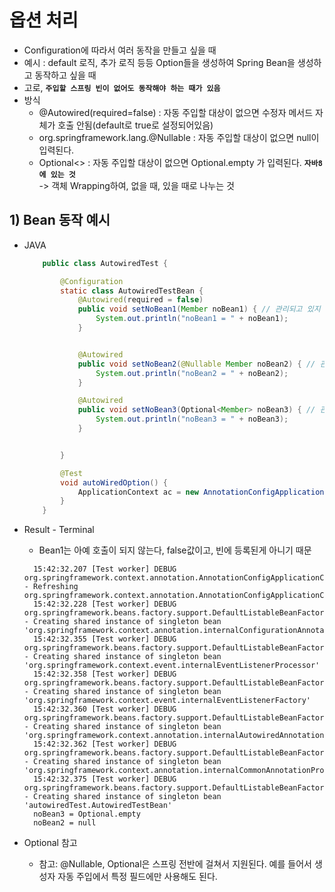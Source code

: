 <link href="../md_config/style.css" rel="stylesheet">

# 옵션 처리

- Configuration에 따라서 여러 동작을 만들고 싶을 때
- 예시 : default 로직, 추가 로직 등등 Option들을 생성하여 Spring Bean을 생성하고 동작하고 싶을 때
- 고로, **`주입할 스프링 빈이 없어도 동작해야 하는 때가 있음`**
- 방식
  - @Autowired(required=false) : 자동 주입할 대상이 없으면 수정자 메서드 자체가 호출 안됨(default로 true로 설정되어있음)
  - org.springframework.lang.@Nullable : 자동 주입할 대상이 없으면 null이 입력된다.
  - Optional<> : 자동 주입할 대상이 없으면 Optional.empty 가 입력된다. **`자바8에 있는 것`**  
    -> 객체 Wrapping하여, 없을 때, 있을 때로 나누는 것

## 1) Bean 동작 예시

- JAVA

  ```JAVA
      public class AutowiredTest {

          @Configuration
          static class AutowiredTestBean {
              @Autowired(required = false)
              public void setNoBean1(Member noBean1) { // 관리되고 있지 않은 대상을 주입
                  System.out.println("noBean1 = " + noBean1);
              }


              @Autowired
              public void setNoBean2(@Nullable Member noBean2) { // 관리되고 있지 않은 대상을 주입
                  System.out.println("noBean2 = " + noBean2);
              }

              @Autowired
              public void setNoBean3(Optional<Member> noBean3) { // 관리되고 있지 않은 대상을 주입
                  System.out.println("noBean3 = " + noBean3);
              }


          }

          @Test
          void autoWiredOption() {
              ApplicationContext ac = new AnnotationConfigApplicationContext(AutowiredTestBean.class); // Bean 등록과정
          }
      }
  ```

- Result - Terminal

  - Bean1는 아예 호출이 되지 않는다, false값이고, 빈에 등록된게 아니기 때문

  ```TEXT
    15:42:32.207 [Test worker] DEBUG org.springframework.context.annotation.AnnotationConfigApplicationContext - Refreshing org.springframework.context.annotation.AnnotationConfigApplicationContext@af6fddd
    15:42:32.228 [Test worker] DEBUG org.springframework.beans.factory.support.DefaultListableBeanFactory - Creating shared instance of singleton bean 'org.springframework.context.annotation.internalConfigurationAnnotationProcessor'
    15:42:32.355 [Test worker] DEBUG org.springframework.beans.factory.support.DefaultListableBeanFactory - Creating shared instance of singleton bean 'org.springframework.context.event.internalEventListenerProcessor'
    15:42:32.358 [Test worker] DEBUG org.springframework.beans.factory.support.DefaultListableBeanFactory - Creating shared instance of singleton bean 'org.springframework.context.event.internalEventListenerFactory'
    15:42:32.360 [Test worker] DEBUG org.springframework.beans.factory.support.DefaultListableBeanFactory - Creating shared instance of singleton bean 'org.springframework.context.annotation.internalAutowiredAnnotationProcessor'
    15:42:32.362 [Test worker] DEBUG org.springframework.beans.factory.support.DefaultListableBeanFactory - Creating shared instance of singleton bean 'org.springframework.context.annotation.internalCommonAnnotationProcessor'
    15:42:32.375 [Test worker] DEBUG org.springframework.beans.factory.support.DefaultListableBeanFactory - Creating shared instance of singleton bean 'autowiredTest.AutowiredTestBean'
    noBean3 = Optional.empty
    noBean2 = null
  ```

- Optional 참고
  - 참고: @Nullable, Optional은 스프링 전반에 걸쳐서 지원된다. 예를 들어서 생성자 자동 주입에서 특정 필드에만 사용해도 된다.
